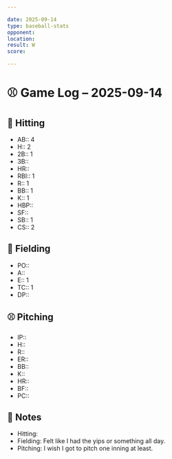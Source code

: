 ```yaml
---

date: 2025-09-14
type: baseball-stats
opponent: 
location: 
result: W
score: 

---
```


# ⚾️ Game Log – 2025-09-14

## 🥎 Hitting
- AB:: 4
- H:: 2
- 2B:: 1
- 3B:: 
- HR:: 
- RBI:: 1
- R:: 1
- BB:: 1
- K:: 1
- HBP:: 
- SF:: 
- SB:: 1
- CS:: 2

## 🧤 Fielding
- PO:: 
- A:: 
- E:: 1
- TC:: 1
- DP:: 

## ⚾️ Pitching
- IP:: 
- H:: 
- R:: 
- ER:: 
- BB:: 
- K:: 
- HR:: 
- BF:: 
- PC:: 

## 📝 Notes
- Hitting:  
- Fielding:  Felt like I had the yips or something all day.
- Pitching: I wish I got to pitch one inning at least.